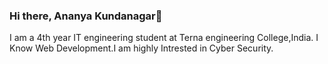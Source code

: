 ### Hi there, Ananya Kundanagar👋
<!-- ![alt text] -->
<!--
**ananya-kundanagar/ananya-kundanagar** is a ✨ _special_ ✨ repository because its `README.md` (this file) appears on your GitHub profile.

Here are some ideas to get you started:

- 🔭 I’m currently working on ...
- 🌱 I’m currently learning ...
- 👯 I’m looking to collaborate on ...
- 🤔 I’m looking for help with ...
- 💬 Ask me about ...
- 📫 How to reach me: ...
- 😄 Pronouns: ...
- ⚡ Fun fact: ...
-->
I am a 4th year IT engineering student at Terna engineering College,India. I Know Web Development.I am highly Intrested in Cyber Security.
